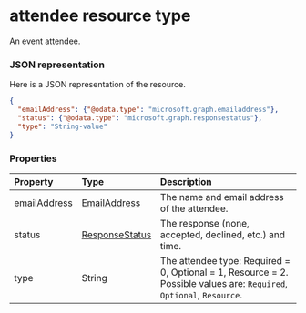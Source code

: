 # attendee resource type

An event attendee.

### JSON representation

Here is a JSON representation of the resource.

<!-- {
  "blockType": "resource",
  "optionalProperties": [

  ],
  "@odata.type": "microsoft.graph.attendee"
}-->

```json
{
  "emailAddress": {"@odata.type": "microsoft.graph.emailaddress"},
  "status": {"@odata.type": "microsoft.graph.responsestatus"},
  "type": "String-value"
}

```
### Properties
| Property	   | Type	|Description|
|:---------------|:--------|:----------|
|emailAddress|[EmailAddress](emailaddress.md)|The name and email address of the attendee.|
|status|[ResponseStatus](responsestatus.md)|The response (none, accepted, declined, etc.) and time.|
|type|String|The attendee type: Required = 0, Optional = 1, Resource = 2. Possible values are: `Required`, `Optional`, `Resource`.|

<!-- uuid: 8fcb5dbc-d5aa-4681-8e31-b001d5168d79
2015-10-25 14:57:30 UTC -->
<!-- {
  "type": "#page.annotation",
  "description": "attendee resource",
  "keywords": "",
  "section": "documentation",
  "tocPath": ""
}-->